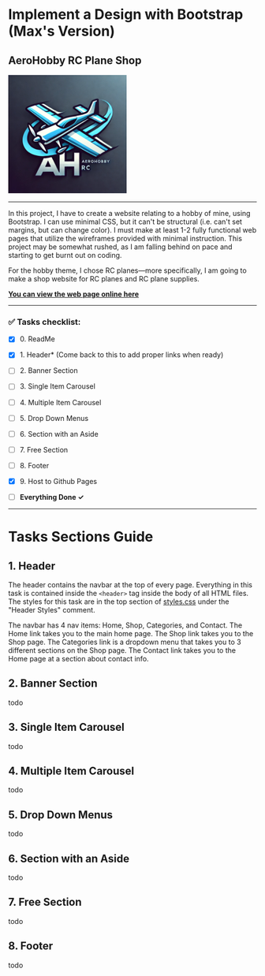 # Implement a Design with Bootstrap (Max's Version)
## AeroHobby RC Plane Shop

<img src="images/logo.webp" alt="AeroHobby RC Logo" width="240" height="240">


----

In this project, I have to create a website relating to a hobby of mine, using
Bootstrap. I can use minimal CSS, but it can't be structural (i.e. can't set
margins, but can change color). I must make at least 1-2 fully functional web
pages that utilize the wireframes provided with minimal instruction. This
project may be somewhat rushed, as I am falling behind on pace and starting to
get burnt out on coding.

For the hobby theme, I chose RC planes—more specifically, I am going to make
a shop website for RC planes and RC plane supplies.

**[You can view the web page online here](https://zytronium.github.io/atlas-bootstrap/)**

----

### ✅ Tasks checklist:
[//]: # ("​" comes before every number because otherwise, the
numbers will be formatted like "i, ii, iii, iv, etc." instead
of "1, 2, 3, 4, etc.". "​" is a zero-width space)
- [X] ​0. ReadMe
- [X] ​1. Header* (Come back to this to add proper links when ready)
- [ ] ​2. Banner Section
- [ ] ​3. Single Item Carousel
- [ ] ​4. Multiple Item Carousel
- [ ] ​5. Drop Down Menus
- [ ] ​6. Section with an Aside
- [ ] ​7. Free Section
- [ ] ​8. Footer
- [X] ​9. Host to Github Pages


- [ ] **Everything Done ✓**

----

# Tasks Sections Guide
[//]: # (Todo: "For each task, please include a guide in your ReadMe
          highlighting what section of your site should be graded. You dont
          need to have the sections in the order they are listed. You are also
          welcome to include more sections beyond what is listed!")

## 1. Header
The header contains the navbar at the top of every page. Everything in this task
is contained inside the `<header>` tag inside the body of all HTML files. The
styles for this task are in the top section of [styles.css](styles.css) under
the "Header Styles" comment.

The navbar has 4 nav items: Home, Shop, Categories, and Contact. The Home link
takes you to the main home page. The Shop link takes you to the Shop page. The
Categories link is a dropdown menu that takes you to 3 different sections on
the Shop page. The Contact link takes you to the Home page at a section about
contact info. 


## 2. Banner Section
todo


## 3. Single Item Carousel
todo


## 4. Multiple Item Carousel
todo


## 5. Drop Down Menus
todo


## 6. Section with an Aside
todo


## 7. Free Section
todo


## 8. Footer
todo
